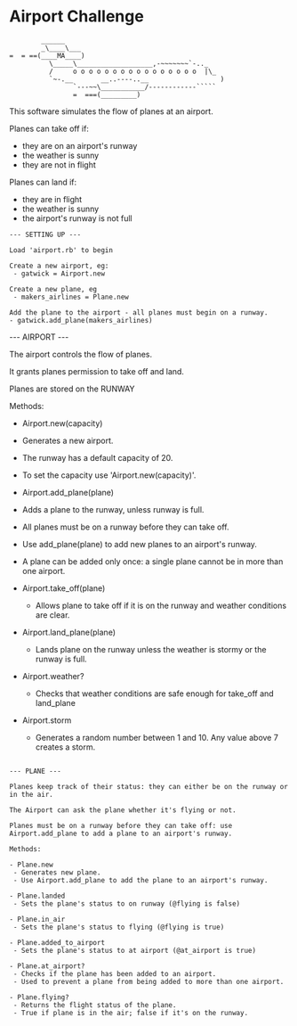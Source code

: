 Airport Challenge
=================

```
        ______
        _\____\___
=  = ==(____MA____)
          \_____\___________________,-~~~~~~~`-.._
          /     o o o o o o o o o o o o o o o o  |\_
          `~-.__       __..----..__                  )
                `---~~\___________/------------`````
                =  ===(_________)

```

This software simulates the flow of planes at an airport.

Planes can take off if:
 - they are on an airport's runway
 - the weather is sunny
 - they are not in flight

Planes can land if:
 - they are in flight
 - the weather is sunny
 - the airport's runway is not full

```
--- SETTING UP ---

Load 'airport.rb' to begin

Create a new airport, eg:
 - gatwick = Airport.new

Create a new plane, eg
 - makers_airlines = Plane.new

Add the plane to the airport - all planes must begin on a runway.
- gatwick.add_plane(makers_airlines)

```

--- AIRPORT ---

The airport controls the flow of planes.

It grants planes permission to take off and land.

Planes are stored on the RUNWAY

Methods:

- Airport.new(capacity)
 - Generates a new airport.
 - The runway has a default capacity of 20.
 - To set the capacity use 'Airport.new(capacity)'.

- Airport.add_plane(plane)
 - Adds a plane to the runway, unless runway is full.
 - All planes must be on a runway before they can take off.
 - Use add_plane(plane) to add new planes to an airport's runway.
 - A plane can be added only once: a single plane cannot be in more than one airport.

 - Airport.take_off(plane)
   - Allows plane to take off if it is on the runway and weather conditions are clear.

- Airport.land_plane(plane)
  - Lands plane on the runway unless the weather is stormy or the runway is full.

- Airport.weather?
  - Checks that weather conditions are safe enough for take_off and land_plane

- Airport.storm
  - Generates a random number between 1 and 10. Any value above 7 creates a storm.

```

--- PLANE ---

Planes keep track of their status: they can either be on the runway or in the air.

The Airport can ask the plane whether it's flying or not.

Planes must be on a runway before they can take off: use Airport.add_plane to add a plane to an airport's runway.

Methods:

- Plane.new
 - Generates new plane.
 - Use Airport.add_plane to add the plane to an airport's runway.

- Plane.landed
 - Sets the plane's status to on runway (@flying is false)

- Plane.in_air
 - Sets the plane's status to flying (@flying is true)

- Plane.added_to_airport
 - Sets the plane's status to at airport (@at_airport is true)

- Plane.at_airport?
 - Checks if the plane has been added to an airport.
 - Used to prevent a plane from being added to more than one airport.

- Plane.flying?
 - Returns the flight status of the plane.
 - True if plane is in the air; false if it's on the runway.

 ```
